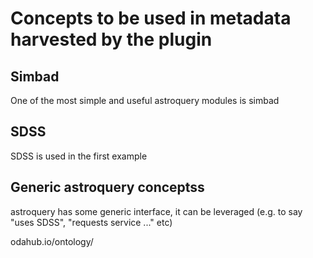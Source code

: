 # Concepts to be used in metadata harvested by the plugin

## Simbad

One of the most simple and useful astroquery modules is simbad

## SDSS

SDSS is used in the first example

## Generic astroquery conceptss

astroquery has some generic interface, it can be leveraged (e.g. to say "uses SDSS", "requests service ..." etc)

odahub.io/ontology/
